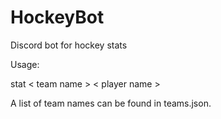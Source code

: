 # HockeyBot
Discord bot for hockey stats


Usage:

stat < team name > < player name >
  
A list of team names can be found in teams.json.

   
